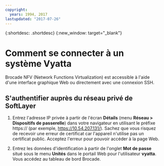 ```yaml
---
copyright:
  years: 1994, 2017
lastupdated: "2017-07-26"
---
```


{:shortdesc: .shortdesc}
{:new_window: target="_blank"}

# Comment se connecter à un système Vyatta

Brocade NFV (Network Functions Virtualization) est accessible à l'aide d'une interface graphique Web ou directement avec une connexion SSH.

## S'authentifier auprès du réseau privé de SoftLayer

1. Entrez l'adresse IP privée à partir de l'écran **Détails** (menu **Réseau > Dispositifs de passerelle**) dans votre navigateur en utilisant le préfixe https:// (par exemple, https://10.54.207.131/). Sachez que vous risquez de recevoir une erreur de certificat car l'appareil n'utilise pas un certificat public. Acceptez l'erreur pour pouvoir accéder à la page Web. 

2. Entrez les données d'identification à partir de l'onglet **Mot de passe** situé sous le menu **Unités** dans le portail Web pour l'utilisateur **vyatta**. Vous accédez au tableau de bord Brocade. 
